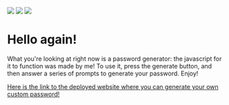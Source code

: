<img src="../assets/images/Preview1.png">
<img src="../assets/images/Preview2.png">
<img src="../assets/images/Preview3.png">


<h1>Hello again!</h1>
    
    
<p>What you're looking at right now is a password generator: the javascript for it to function was made by me! To use it, press the generate button, and then answer a series of prompts to generate your password. Enjoy!</p>


<a href="https://average-android.github.io/PasswordGen.V1/">Here is the link to the deployed website where you can generate your own custom password!</a> 